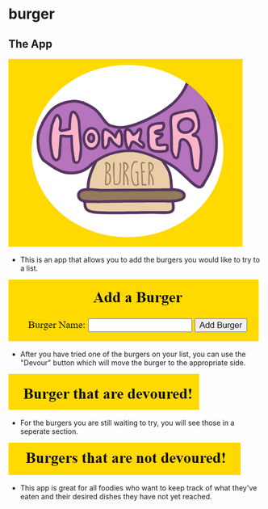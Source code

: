 # burger

## The App

![honkerBurger](./shots/main.PNG)

* This is an app that allows you to add the burgers you would like to try to a list.

![futureBurger](./shots/addBurger.PNG)

* After you have tried one of the burgers on your list, you can use the "Devour" button which will move the burger to the appropriate side.

![devoured](./shots/Devoured.PNG)

* For the burgers you are still waiting to try, you will see those in a seperate section.

![notDevoured](./shots/notDevoured.PNG)

* This app is great for all foodies who want to keep track of what they've eaten and their desired dishes they have not yet reached.